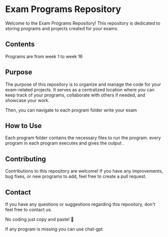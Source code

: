 # Exam Programs Repository

Welcome to the Exam Programs Repository! This repository is dedicated to storing programs and projects created for your exams.

## Contents
 Programs are from week 1 to week 16


## Purpose

The purpose of this repository is to organize and manage the code for your exam-related projects. It serves as a centralized location where you can keep track of your programs, collaborate with others if needed, and showcase your work.

Then, you can navigate to each program folder write your exam

## How to Use

Each program folder contains the necessary files to run the program. every program in each program executes and gives the output .

## Contributing

Contributions to this repository are welcome! If you have any improvements, bug fixes, or new programs to add, feel free to create a pull request.

## Contact

If you have any questions or suggestions regarding this repository, don't feel free to contact us.

No coding just copy and paste! 🚀

If any program is missing you can use chat-gpt 

